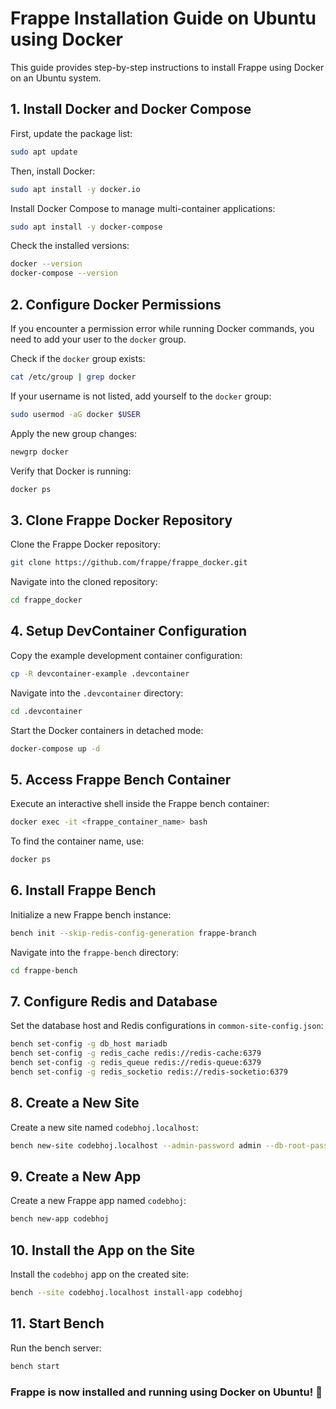 # Frappe Installation Guide on Ubuntu using Docker

This guide provides step-by-step instructions to install Frappe using Docker on an Ubuntu system.

## 1. Install Docker and Docker Compose

First, update the package list:

```sh
sudo apt update
```

Then, install Docker:

```sh
sudo apt install -y docker.io
```

Install Docker Compose to manage multi-container applications:

```sh
sudo apt install -y docker-compose
```

Check the installed versions:

```sh
docker --version
docker-compose --version
```

## 2. Configure Docker Permissions

If you encounter a permission error while running Docker commands, you need to add your user to the `docker` group.

Check if the `docker` group exists:

```sh
cat /etc/group | grep docker
```

If your username is not listed, add yourself to the `docker` group:

```sh
sudo usermod -aG docker $USER
```

Apply the new group changes:

```sh
newgrp docker
```

Verify that Docker is running:

```sh
docker ps
```

## 3. Clone Frappe Docker Repository

Clone the Frappe Docker repository:

```sh
git clone https://github.com/frappe/frappe_docker.git
```

Navigate into the cloned repository:

```sh
cd frappe_docker
```

## 4. Setup DevContainer Configuration

Copy the example development container configuration:

```sh
cp -R devcontainer-example .devcontainer
```

Navigate into the `.devcontainer` directory:

```sh
cd .devcontainer
```

Start the Docker containers in detached mode:

```sh
docker-compose up -d
```

## 5. Access Frappe Bench Container

Execute an interactive shell inside the Frappe bench container:

```sh
docker exec -it <frappe_container_name> bash
```

To find the container name, use:

```sh
docker ps
```

## 6. Install Frappe Bench

Initialize a new Frappe bench instance:

```sh
bench init --skip-redis-config-generation frappe-branch
```


Navigate into the `frappe-bench` directory:

```sh
cd frappe-bench
```

## 7. Configure Redis and Database

Set the database host and Redis configurations in `common-site-config.json`:

```sh
bench set-config -g db_host mariadb
bench set-config -g redis_cache redis://redis-cache:6379
bench set-config -g redis_queue redis://redis-queue:6379
bench set-config -g redis_socketio redis://redis-socketio:6379
```

## 8. Create a New Site

Create a new site named `codebhoj.localhost`:

```sh
bench new-site codebhoj.localhost --admin-password admin --db-root-password root
```

## 9. Create a New App

Create a new Frappe app named `codebhoj`:

```sh
bench new-app codebhoj
```

## 10. Install the App on the Site

Install the `codebhoj` app on the created site:

```sh
bench --site codebhoj.localhost install-app codebhoj
```

## 11. Start Bench

Run the bench server:

```sh
bench start
```

### **Frappe is now installed and running using Docker on Ubuntu!** 🎉


